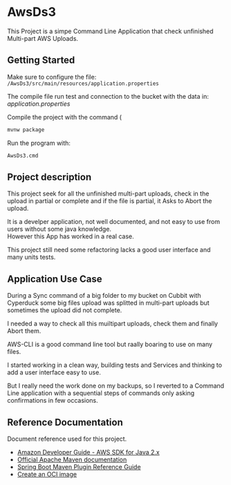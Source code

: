 # AwsDs3

This Project is a simpe Command Line Application that check unfinished Multi-part AWS Uploads.

## Getting Started

Make sure to configure the file: `/AwsDs3/src/main/resources/application.properties`
 
The compile file run test and connection to the bucket with the data in: _application.properties_ 

Compile the project with the command (

```cmd
mvnw package
```

Run the program with:

```cmd
AwsDs3.cmd
``` 

## Project description

This project seek for all the unfinished multi-part uploads, check in the upload in partial or complete and if the file is partial, it Asks to Abort the upload.

It is a develper application, not well documented, and not easy to use from users without some java knowledge.  
However this App has worked in a real case.

This project still need some refactoring lacks a good user interface and many units tests.

## Application Use Case

During a Sync command of a big folder to my bucket on Cubbit with Cyperduck some big files upload was splitted in multi-part uploads but sometimes the upload did not complete.

I needed a way to check all this muiltipart uploads, check them and finally Abort them.

AWS-CLI is a good command line tool but raally boaring to use on many files.

I started working in a clean way, building tests and Services and thinking to add a user interface easy to use. 

But I really need the work done on my backups, so I reverted to a Command Line application with a sequential steps of commands only asking confirmations in few occasions.

## Reference Documentation

Document reference used for this project.

* [Amazon Developer Guide - AWS SDK for Java 2.x](https://docs.aws.amazon.com/sdk-for-java/latest/developer-guide/home.html)
* [Official Apache Maven documentation](https://maven.apache.org/guides/index.html)
* [Spring Boot Maven Plugin Reference Guide](https://docs.spring.io/spring-boot/docs/3.2.1/maven-plugin/reference/html/)
* [Create an OCI image](https://docs.spring.io/spring-boot/docs/3.2.1/maven-plugin/reference/html/#build-image)

